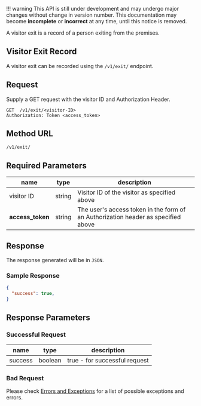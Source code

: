 !!! warning
    This API is still under development and may undergo major changes without change in version number. This documentation may become **incomplete** or **incorrect** at any time, until this notice is removed.  

A visitor exit is a record of a person exiting from the premises.

## Visitor Exit Record

A visitor exit can be recorded using the `/v1/exit/` endpoint.  

## Request

Supply a GET request with the visitor ID and Authorization Header.

```
GET  /v1/exit/<visitor-ID>
Authorization: Token <access_token>
```  

## Method URL
`/v1/exit/`

## Required Parameters  
name | type | description
---- | ---- | -----------
visitor ID | string | Visitor ID of the visitor as specified above
**access_token** | string | The user's access token in the form of an Authorization header as specified above

## Response

The response generated will be in `JSON`.

### Sample Response
```json
{
  "success": true,
}
```

## Response Parameters
### Successful Request
name | type | description
---- | ---- | -----------
success | boolean | true - for successful request

### Bad Request
Please check [Errors and Exceptions](Errors-and-Exceptions.md) for a list of possible exceptions and errors.